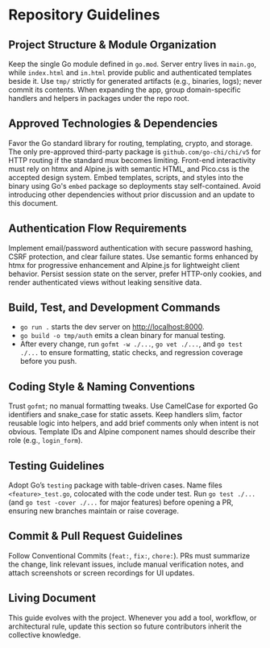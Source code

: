 # Repository Guidelines

## Project Structure & Module Organization

Keep the single Go module defined in `go.mod`. Server entry lives in `main.go`, while `index.html` and `in.html` provide public and authenticated templates beside it. Use `tmp/` strictly for generated artifacts (e.g., binaries, logs); never commit its contents. When expanding the app, group domain-specific handlers and helpers in packages under the repo root.

## Approved Technologies & Dependencies

Favor the Go standard library for routing, templating, crypto, and storage. The only pre-approved third-party package is `github.com/go-chi/chi/v5` for HTTP routing if the standard mux becomes limiting. Front-end interactivity must rely on htmx and Alpine.js with semantic HTML, and Pico.css is the accepted design system. Embed templates, scripts, and styles into the binary using Go's `embed` package so deployments stay self-contained. Avoid introducing other dependencies without prior discussion and an update to this document.

## Authentication Flow Requirements

Implement email/password authentication with secure password hashing, CSRF protection, and clear failure states. Use semantic forms enhanced by htmx for progressive enhancement and Alpine.js for lightweight client behavior. Persist session state on the server, prefer HTTP-only cookies, and render authenticated views without leaking sensitive data.

## Build, Test, and Development Commands

- `go run .` starts the dev server on <http://localhost:8000>.
- `go build -o tmp/auth` emits a clean binary for manual testing.
- After every change, run `gofmt -w ./...`, `go vet ./...`, and `go test ./...` to ensure formatting, static checks, and regression coverage before you push.

## Coding Style & Naming Conventions

Trust `gofmt`; no manual formatting tweaks. Use CamelCase for exported Go identifiers and snake_case for static assets. Keep handlers slim, factor reusable logic into helpers, and add brief comments only when intent is not obvious. Template IDs and Alpine component names should describe their role (e.g., `login_form`).

## Testing Guidelines

Adopt Go’s `testing` package with table-driven cases. Name files `<feature>_test.go`, colocated with the code under test. Run `go test ./...` (and `go test -cover ./...` for major features) before opening a PR, ensuring new branches maintain or raise coverage.

## Commit & Pull Request Guidelines

Follow Conventional Commits (`feat:`, `fix:`, `chore:`). PRs must summarize the change, link relevant issues, include manual verification notes, and attach screenshots or screen recordings for UI updates.

## Living Document

This guide evolves with the project. Whenever you add a tool, workflow, or architectural rule, update this section so future contributors inherit the collective knowledge.
